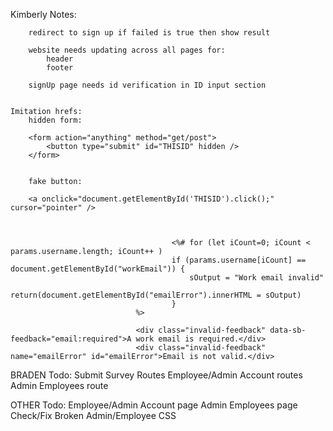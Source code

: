 Kimberly Notes:

        redirect to sign up if failed is true then show result

        website needs updating across all pages for:
            header
            footer

        signUp page needs id verification in ID input section


    Imitation hrefs:
        hidden form:

        <form action="anything" method="get/post">
            <button type="submit" id="THISID" hidden />
        </form>


        fake button:

        <a onclick="document.getElementById('THISID').click();" cursor="pointer" />



                                        <%# for (let iCount=0; iCount < params.username.length; iCount++ )
                                        if (params.username[iCount] == document.getElementById("workEmail")) {
                                            sOutput = "Work email invalid"
                                            return(document.getElementById("emailError").innerHTML = sOutput)
                                        }
                                %>

                                <div class="invalid-feedback" data-sb-feedback="email:required">A work email is required.</div>
                                <div class="invalid-feedback" name="emailError" id="emailError">Email is not valid.</div>

BRADEN Todo:
Submit Survey Routes
Employee/Admin Account routes
Admin Employees route

OTHER Todo:
Employee/Admin Account page
Admin Employees page
Check/Fix Broken Admin/Employee CSS
